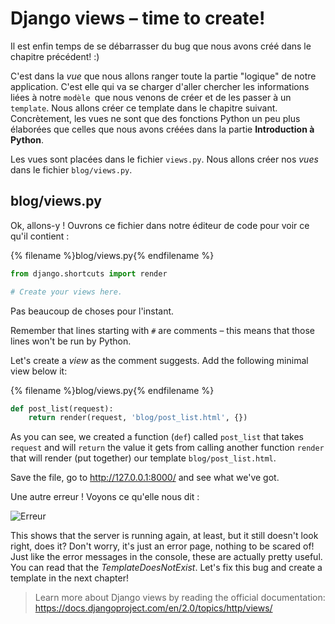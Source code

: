 # Django views – time to create!

Il est enfin temps de se débarrasser du bug que nous avons créé dans le chapitre précédent! :)

C'est dans la *vue* que nous allons ranger toute la partie "logique" de notre application. C'est elle qui va se charger d'aller chercher les informations liées à notre `modèle `que nous venons de créer et de les passer à un `template`. Nous allons créer ce template dans le chapitre suivant. Concrètement, les vues ne sont que des fonctions Python un peu plus élaborées que celles que nous avons créées dans la partie **Introduction à Python**.

Les vues sont placées dans le fichier `views.py`. Nous allons créer nos *vues* dans le fichier `blog/views.py`.

## blog/views.py

Ok, allons-y ! Ouvrons ce fichier dans notre éditeur de code pour voir ce qu'il contient :

{% filename %}blog/views.py{% endfilename %}

```python
from django.shortcuts import render

# Create your views here.
```

Pas beaucoup de choses pour l'instant.

Remember that lines starting with `#` are comments – this means that those lines won't be run by Python.

Let's create a *view* as the comment suggests. Add the following minimal view below it:

{% filename %}blog/views.py{% endfilename %}

```python
def post_list(request):
    return render(request, 'blog/post_list.html', {})
```

As you can see, we created a function (`def`) called `post_list` that takes `request` and will `return` the value it gets from calling another function `render` that will render (put together) our template `blog/post_list.html`.

Save the file, go to http://127.0.0.1:8000/ and see what we've got.

Une autre erreur ! Voyons ce qu'elle nous dit :

![Erreur](images/error.png)

This shows that the server is running again, at least, but it still doesn't look right, does it? Don't worry, it's just an error page, nothing to be scared of! Just like the error messages in the console, these are actually pretty useful. You can read that the *TemplateDoesNotExist*. Let's fix this bug and create a template in the next chapter!

> Learn more about Django views by reading the official documentation: https://docs.djangoproject.com/en/2.0/topics/http/views/